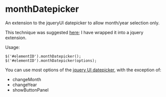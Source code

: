monthDatepicker
===============

An extension to the jqueryUI datepicker to allow month/year selection only.

This technique was suggested [here](http://stackoverflow.com/questions/2208480/jquery-ui-datepicker-to-show-month-year-only "Stack Overflow question"); I have wrapped it into a jquery extension.

Usage: 

    $('#elementID').monthDatepicker(); 
	$('#elementID').monthDatepicker(options); 

You can use most options of the [jquery UI datepicker](http://api.jqueryui.com/datepicker/), with the exception of:
* changeMonth
* changeYear
* showButtonPanel